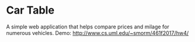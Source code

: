 # Car Table

A simple web application that helps compare prices and milage for numerous vehicles.
Demo: http://www.cs.uml.edu/~smorm/461f2017/hw4/